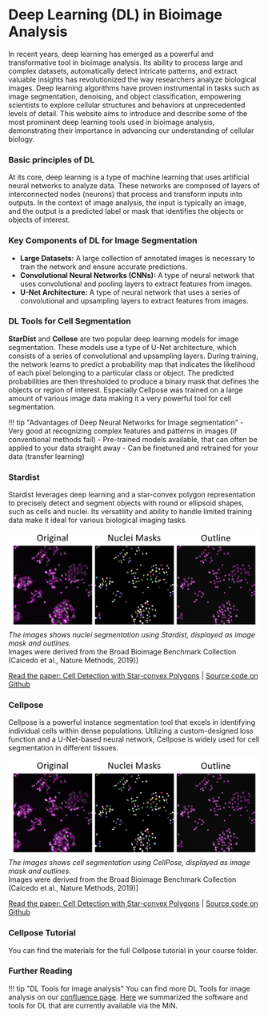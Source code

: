 # Deep Learning (DL) in Bioimage Analysis

In recent years, deep learning has emerged as a powerful and transformative tool in bioimage 
analysis. Its ability to process large and complex datasets, automatically detect intricate 
patterns, and extract valuable insights has revolutionized the way researchers analyze 
biological images. Deep learning algorithms have proven instrumental in tasks such as image 
segmentation, denoising, and object classification, empowering scientists to explore cellular 
structures and behaviors at unprecedented levels of detail. This website aims to introduce and 
describe some of the most prominent deep learning tools used in bioimage analysis, demonstrating
 their importance in advancing our understanding of cellular biology.

### Basic principles of DL

At its core, deep learning is a type of machine learning that uses artificial neural networks 
to analyze data. These networks are composed of layers of interconnected nodes (neurons) that 
process and transform inputs into outputs. In the context of image analysis, the input is 
typically an image, and the output is a predicted label or mask that identifies the objects 
or objects of interest.

### Key Components of DL for Image Segmentation

- **Large Datasets:** A large collection of annotated images is necessary to train the network and ensure accurate predictions.
- **Convolutional Neural Networks (CNNs):** A type of neural network that uses convolutional and pooling layers to extract features from images.
- **U-Net Architecture:** A type of neural network that uses a series of convolutional and upsampling layers to extract features from images.

### DL Tools for Cell Segmentation

**StarDist** and **Cellose** are two popular deep learning models for image segmentation. 
These models use a type of U-Net architecture, which consists of a series of convolutional 
and upsampling layers. During training, the network learns to predict a probability map that 
indicates the likelihood of each pixel belonging to a particular class or object. 
The predicted probabilities are then thresholded to produce a binary mask that defines the 
objects or region of interest. Especially Cellpose was trained on a large amount of various image data making it a very powerful tool for cell segmentation.

!!! tip "Advantages of Deep Neural Networks for Image segmentation"
	- Very good at recognizing complex features and patterns in images (if conventional methods fail) 
	- Pre-trained models available, that can often be applied to your data straight away
	- Can be finetuned and retrained for your data (transfer learning)

### Stardist

Stardist leverages deep learning and a star-convex polygon representation to precisely detect 
and segment objects with round or ellipsoid shapes, such as cells and nuclei. Its versatility 
and ability to handle limited training data make it ideal for various biological imaging tasks.

![ImageData](dl_stardist1.png)
*The images shows nuclei segmentation using Stardist, displayed as image mask and outlines.* <br>
Images were derived from the Broad Bioimage Benchmark Collection (Caicedo et al., Nature Methods, 2019)]

[Read the paper: Cell Detection with Star-convex Polygons](https://arxiv.org/abs/1806.03535) | [Source code on Github](https://github.com/stardist/stardist)


### Cellpose 

Cellpose is a powerful instance segmentation tool that excels in identifying individual cells 
within dense populations. Utilizing a custom-designed loss function and a U-Net-based neural 
network, Cellpose is widely used for cell segmentation in different tissues.

![ImageData](dl_stardist1.png)
*The images shows cell segmentation using CellPose, displayed as image mask and outlines.* <br>
Images were derived from the Broad Bioimage Benchmark Collection (Caicedo et al., Nature Methods, 2019)]

[Read the paper: Cell Detection with Star-convex Polygons](https://www.nature.com/articles/s41592-020-01018-x) | [Source code on Github](https://github.com/MouseLand/cellpose)

### Cellpose Tutorial

You can find the materials for the full Cellpose tutorial in your course folder.

### Further Reading

!!! tip "DL Tools for image analysis"
	You can find more DL Tools for image analysis on our [confluence page](https://confluence.uni-muenster.de/spaces/WWUIMW/pages/67303984/Deep+Learning+Tools+for+Bioimage+Analysis). 
	[Here](https://confluence.uni-muenster.de/spaces/WWUIMW/pages/159191839/Software+for+Deep+Learning+Tools) we summarized the software and tools for DL that are currently available via the MiN.